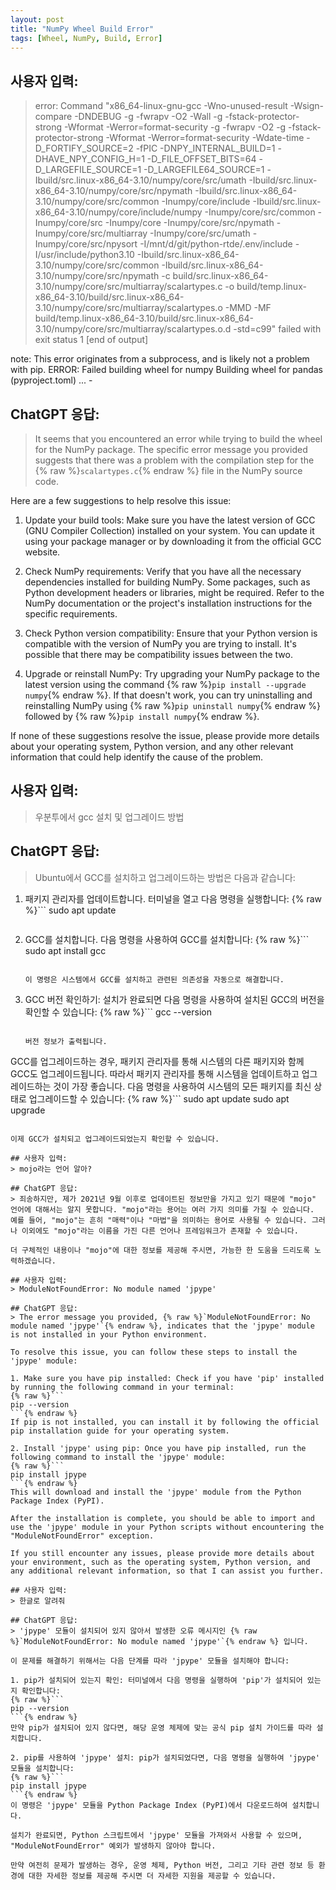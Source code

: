 ```yaml
---
layout: post
title: "NumPy Wheel Build Error"
tags: [Wheel, NumPy, Build, Error]
---
```


## 사용자 입력:
>  error: Command "x86_64-linux-gnu-gcc -Wno-unused-result -Wsign-compare -DNDEBUG -g -fwrapv -O2 -Wall -g -fstack-protector-strong -Wformat -Werror=format-security -g -fwrapv -O2 -g -fstack-protector-strong -Wformat -Werror=format-security -Wdate-time -D_FORTIFY_SOURCE=2 -fPIC -DNPY_INTERNAL_BUILD=1 -DHAVE_NPY_CONFIG_H=1 -D_FILE_OFFSET_BITS=64 -D_LARGEFILE_SOURCE=1 -D_LARGEFILE64_SOURCE=1 -Ibuild/src.linux-x86_64-3.10/numpy/core/src/umath -Ibuild/src.linux-x86_64-3.10/numpy/core/src/npymath -Ibuild/src.linux-x86_64-3.10/numpy/core/src/common -Inumpy/core/include -Ibuild/src.linux-x86_64-3.10/numpy/core/include/numpy -Inumpy/core/src/common -Inumpy/core/src -Inumpy/core -Inumpy/core/src/npymath -Inumpy/core/src/multiarray -Inumpy/core/src/umath -Inumpy/core/src/npysort -I/mnt/d/git/python-rtde/.env/include -I/usr/include/python3.10 -Ibuild/src.linux-x86_64-3.10/numpy/core/src/common -Ibuild/src.linux-x86_64-3.10/numpy/core/src/npymath -c build/src.linux-x86_64-3.10/numpy/core/src/multiarray/scalartypes.c -o build/temp.linux-x86_64-3.10/build/src.linux-x86_64-3.10/numpy/core/src/multiarray/scalartypes.o -MMD -MF build/temp.linux-x86_64-3.10/build/src.linux-x86_64-3.10/numpy/core/src/multiarray/scalartypes.o.d -std=c99" failed with exit status 1
      [end of output]
  
  note: This error originates from a subprocess, and is likely not a problem with pip.
  ERROR: Failed building wheel for numpy
  Building wheel for pandas (pyproject.toml) ... -

## ChatGPT 응답:
> It seems that you encountered an error while trying to build the wheel for the NumPy package. The specific error message you provided suggests that there was a problem with the compilation step for the {% raw %}`scalartypes.c`{% endraw %} file in the NumPy source code.

Here are a few suggestions to help resolve this issue:

1. Update your build tools: Make sure you have the latest version of GCC (GNU Compiler Collection) installed on your system. You can update it using your package manager or by downloading it from the official GCC website.

2. Check NumPy requirements: Verify that you have all the necessary dependencies installed for building NumPy. Some packages, such as Python development headers or libraries, might be required. Refer to the NumPy documentation or the project's installation instructions for the specific requirements.

3. Check Python version compatibility: Ensure that your Python version is compatible with the version of NumPy you are trying to install. It's possible that there may be compatibility issues between the two.

4. Upgrade or reinstall NumPy: Try upgrading your NumPy package to the latest version using the command {% raw %}`pip install --upgrade numpy`{% endraw %}. If that doesn't work, you can try uninstalling and reinstalling NumPy using {% raw %}`pip uninstall numpy`{% endraw %} followed by {% raw %}`pip install numpy`{% endraw %}.

If none of these suggestions resolve the issue, please provide more details about your operating system, Python version, and any other relevant information that could help identify the cause of the problem.

## 사용자 입력:
> 우분투에서 gcc 설치 및 업그레이드 방법

## ChatGPT 응답:
> Ubuntu에서 GCC를 설치하고 업그레이드하는 방법은 다음과 같습니다:

1. 패키지 관리자를 업데이트합니다. 터미널을 열고 다음 명령을 실행합니다:
   {% raw %}```
   sudo apt update
   ```{% endraw %}

2. GCC를 설치합니다. 다음 명령을 사용하여 GCC를 설치합니다:
   {% raw %}```
   sudo apt install gcc
   ```{% endraw %}

   이 명령은 시스템에서 GCC를 설치하고 관련된 의존성을 자동으로 해결합니다.

3. GCC 버전 확인하기: 설치가 완료되면 다음 명령을 사용하여 설치된 GCC의 버전을 확인할 수 있습니다:
   {% raw %}```
   gcc --version
   ```{% endraw %}

   버전 정보가 출력됩니다.

GCC를 업그레이드하는 경우, 패키지 관리자를 통해 시스템의 다른 패키지와 함께 GCC도 업그레이드됩니다. 따라서 패키지 관리자를 통해 시스템을 업데이트하고 업그레이드하는 것이 가장 좋습니다. 다음 명령을 사용하여 시스템의 모든 패키지를 최신 상태로 업그레이드할 수 있습니다:
   {% raw %}```
   sudo apt update
   sudo apt upgrade
   ```{% endraw %}

이제 GCC가 설치되고 업그레이드되었는지 확인할 수 있습니다.

## 사용자 입력:
> mojo라는 언어 알아?

## ChatGPT 응답:
> 죄송하지만, 제가 2021년 9월 이후로 업데이트된 정보만을 가지고 있기 때문에 "mojo" 언어에 대해서는 알지 못합니다. "mojo"라는 용어는 여러 가지 의미를 가질 수 있습니다. 예를 들어, "mojo"는 흔히 "매력"이나 "마법"을 의미하는 용어로 사용될 수 있습니다. 그러나 이외에도 "mojo"라는 이름을 가진 다른 언어나 프레임워크가 존재할 수 있습니다.

더 구체적인 내용이나 "mojo"에 대한 정보를 제공해 주시면, 가능한 한 도움을 드리도록 노력하겠습니다.

## 사용자 입력:
> ModuleNotFoundError: No module named 'jpype'

## ChatGPT 응답:
> The error message you provided, {% raw %}`ModuleNotFoundError: No module named 'jpype'`{% endraw %}, indicates that the 'jpype' module is not installed in your Python environment. 

To resolve this issue, you can follow these steps to install the 'jpype' module:

1. Make sure you have pip installed: Check if you have 'pip' installed by running the following command in your terminal:
   {% raw %}```
   pip --version
   ```{% endraw %}
   If pip is not installed, you can install it by following the official pip installation guide for your operating system.

2. Install 'jpype' using pip: Once you have pip installed, run the following command to install the 'jpype' module:
   {% raw %}```
   pip install jpype
   ```{% endraw %}
   This will download and install the 'jpype' module from the Python Package Index (PyPI).

After the installation is complete, you should be able to import and use the 'jpype' module in your Python scripts without encountering the "ModuleNotFoundError" exception.

If you still encounter any issues, please provide more details about your environment, such as the operating system, Python version, and any additional relevant information, so that I can assist you further.

## 사용자 입력:
> 한글로 알려줘

## ChatGPT 응답:
> 'jpype' 모듈이 설치되어 있지 않아서 발생한 오류 메시지인 {% raw %}`ModuleNotFoundError: No module named 'jpype'`{% endraw %} 입니다.

이 문제를 해결하기 위해서는 다음 단계를 따라 'jpype' 모듈을 설치해야 합니다:

1. pip가 설치되어 있는지 확인: 터미널에서 다음 명령을 실행하여 'pip'가 설치되어 있는지 확인합니다:
   {% raw %}```
   pip --version
   ```{% endraw %}
   만약 pip가 설치되어 있지 않다면, 해당 운영 체제에 맞는 공식 pip 설치 가이드를 따라 설치합니다.

2. pip를 사용하여 'jpype' 설치: pip가 설치되었다면, 다음 명령을 실행하여 'jpype' 모듈을 설치합니다:
   {% raw %}```
   pip install jpype
   ```{% endraw %}
   이 명령은 'jpype' 모듈을 Python Package Index (PyPI)에서 다운로드하여 설치합니다.

설치가 완료되면, Python 스크립트에서 'jpype' 모듈을 가져와서 사용할 수 있으며, "ModuleNotFoundError" 예외가 발생하지 않아야 합니다.

만약 여전히 문제가 발생하는 경우, 운영 체제, Python 버전, 그리고 기타 관련 정보 등 환경에 대한 자세한 정보를 제공해 주시면 더 자세한 지원을 제공할 수 있습니다.


